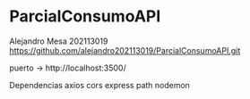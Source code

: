 # ParcialConsumoAPI
Alejandro Mesa 202113019 
https://github.com/alejandro202113019/ParcialConsumoAPI.git

puerto -> http://localhost:3500/


Dependencias axios cors express path nodemon
